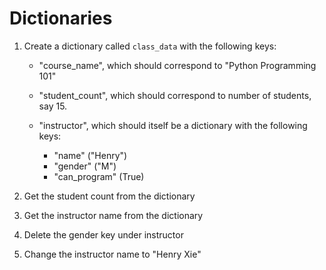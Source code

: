 # Dictionaries

1. Create a dictionary called `class_data` with the following keys:

    - "course_name", which should correspond to "Python Programming 101"

    - "student_count", which should correspond to number of students, say 15.

    - "instructor", which should itself be a dictionary with the following keys:
        - "name" ("Henry")
        - "gender" ("M")
        - "can_program" (True)

2. Get the student count from the dictionary

3. Get the instructor name from the dictionary

4. Delete the gender key under instructor

5. Change the instructor name to "Henry Xie"
